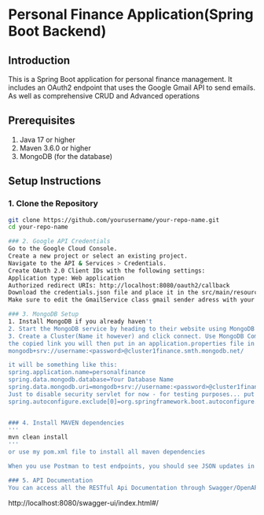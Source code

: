 
# Personal Finance Application(Spring Boot Backend)

## Introduction
This is a Spring Boot application for personal finance management. It includes an OAuth2 endpoint that uses the Google Gmail API to send emails. As well as comprehensive CRUD and Advanced operations


## Prerequisites
1. Java 17 or higher
2. Maven 3.6.0 or higher
3. MongoDB (for the database)

## Setup Instructions

### 1. Clone the Repository
```sh
git clone https://github.com/yourusername/your-repo-name.git
cd your-repo-name

### 2. Google API Credentials
Go to the Google Cloud Console.
Create a new project or select an existing project.
Navigate to the API & Services > Credentials.
Create OAuth 2.0 Client IDs with the following settings:
Application type: Web application
Authorized redirect URIs: http://localhost:8080/oauth2/callback
Download the credentials.json file and place it in the src/main/resources directory of the project. 
Make sure to edit the GmailService class gmail sender adress with your own for it to send emails as intended. (under this line  email.setFrom(new InternetAddress("yourgmail@gmail.com")))

### 3. MongoDB Setup
1. Install MongoDB if you already haven't
2. Start the MongoDB service by heading to their website using MongoDB atlas https://www.mongodb.com/atlas
3. Create a Cluster(Name it however) and click connect. Use MongoDB Compass or other connection tools (Such as Shell or MongoDB for VSCode) to connect and then copy the link you are given
the copied link you will then put in an application.properties file in your project
mongodb+srv://username:<password>@cluster1finance.smth.mongodb.net/

it will be something like this:
spring.application.name=personalfinance
spring.data.mongodb.database=Your Database Name
spring.data.mongodb.uri=mongodb+srv://username:<password>@cluster1finance.smth.mongodb.net/
Just to disable security servlet for now - for testing purposes... put the following line in your application.properties file
spring.autoconfigure.exclude[0]=org.springframework.boot.autoconfigure.security.servlet.SecurityAutoConfiguration


### 4. Install MAVEN dependencies
'''
mvn clean install
'''
or use my pom.xml file to install all maven dependencies

When you use Postman to test endpoints, you should see JSON updates in your MongoDB compass

### 5. API Documentation
You can access all the RESTful Api Documentation through Swagger/OpenAPI at
```
http://localhost:8080/swagger-ui/index.html#/






